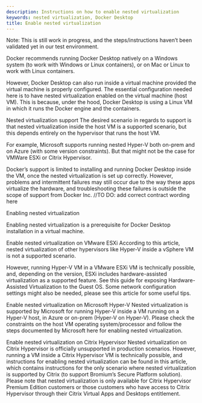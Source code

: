 ```yaml
---
description: Instructions on how to enable nested virtualization
keywords: nested virtualization, Docker Desktop
title: Enable nested virtualization
---
```

Note: This is still work in progress, and the steps/instructions haven’t been validated yet in our test environment.


Docker recommends running Docker Desktop natively on a Windows system (to work with Windows or Linux containers), or on Mac or Linux to work with Linux containers.

However, Docker Desktop can also run inside a virtual machine provided the virtual machine is properly configured. The essential configuration needed here is to have nested virtualization enabled on the virtual machine (host VM). This is because, under the hood, Docker Desktop is using a Linux VM in which it runs the Docker engine and the containers.

Nested virtualization support
The desired scenario in regards to support is that nested virtualization inside the host VM is a supported scenario, but this depends entirely on the hypervisor that runs the host VM.

For example, Microsoft supports running nested Hyper-V both on-prem and on Azure (with some version constraints). But that might not be the case for VMWare ESXi or Citrix Hypervisor.

Docker’s support is limited to installing and running Docker Desktop inside the VM, once the nested virtualization is set up correctly. However, problems and intermittent failures may still occur due to the way these apps virtualize the hardware, and troubleshooting these failures is outside the scope of support from Docker Inc. //TO DO: add correct contract wording here


Enabling nested virtualization

Enabling nested virtualization is a prerequisite for Docker Desktop installation in a virtual machine.

Enable nested virtualization on VMware ESXi 
According to this article, nested virtualization of other hypervisors like Hyper-V inside a vSphere VM is not a supported scenario. 

However, running Hyper-V VM in a VMware ESXi VM is technically possible, and, depending on the version, ESXi includes hardware-assisted virtualization as a supported feature. See this guide for exposing Hardware-Assisted Virtualization to the Guest OS. 
Some network configuration settings might also be needed, please see this article for some useful tips.

Enable nested virtualization on Microsoft Hyper-V 
Nested virtualization is supported by Microsoft for running Hyper-V inside a VM running on a Hyper-V host, in Azure or on-prem (Hyper-V on Hyper-V). Please check the constraints on the host VM operating system/processor and follow the steps documented by Microsoft here for enabling nested virtualization.

Enable nested virtualization on Citrix Hypervisor
Nested virtualization on Citrix Hypervisor is officially unsupported in production scenarios. 
However, running a VM inside a Citrix Hypervisor VM is technically possible, and instructions for enabling nested virtualization can be found in this article, which contains instructions for the only scenario where nested virtualization is supported by Citrix (to support Bromium’s Secure Platform solution). Please note that nested virtualization is only available for Citrix Hypervisor Premium Edition customers or those customers who have access to Citrix Hypervisor through their Citrix Virtual Apps and Desktops entitlement.
